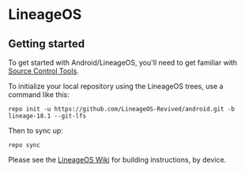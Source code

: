 LineageOS
===========

Getting started
---------------

To get started with Android/LineageOS, you'll need to get familiar with [Source Control Tools](https://source.android.com/setup/develop).

To initialize your local repository using the LineageOS trees, use a command like this:
```
repo init -u https://github.com/LineageOS-Revived/android.git -b lineage-18.1 --git-lfs
```
Then to sync up:
```
repo sync
```
Please see the [LineageOS Wiki](https://wiki.lineageos.org/) for building instructions, by device.
